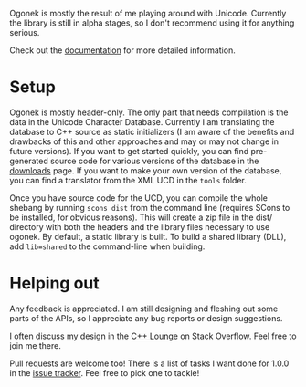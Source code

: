 Ogonek is mostly the result of me playing around with Unicode. Currently the
library is still in alpha stages, so I don't recommend using it for anything
serious.

Check out the [documentation] for more detailed information.

# Setup

Ogonek is mostly header-only. The only part that needs compilation is the data
in the Unicode Character Database. Currently I am translating the database to
C++ source as static initializers (I am aware of the benefits and drawbacks of
this and other approaches and may or may not change in future versions). If
you want to get started quickly, you can find pre-generated source code for
various versions of the database in the [downloads] page. If you want to make
your own version of the database, you can find a translator from the XML UCD in
the `tools` folder.

Once you have source code for the UCD, you can compile the whole shebang by
running `scons dist` from the command line (requires SCons to be installed, for
obvious reasons). This will create a zip file in the dist/ directory with both
the headers and the library files necessary to use ogonek. By default, a static
library is built. To build a shared library (DLL), add `lib=shared` to the
command-line when building.

# Helping out

Any feedback is appreciated. I am still designing and fleshing out some parts of
the APIs, so I appreciate any bug reports or design suggestions.

I often discuss my design in the [C++ Lounge][lounge] on Stack Overflow. Feel
free to join me there. 

Pull requests are welcome too! There is a list of tasks I want done for 1.0.0 in
the [issue tracker]. Feel free to pick one to tackle!

 [documentation]: http://flamingdangerzone.com/ogonek
 [downloads]: http://bitbucket.org/martinhofernandes/ogonek/downloads
 [lounge]: http://chat.stackoverflow.com/rooms/10/loungec
 [issue tracker]: https://github.com/rmartinho/ogonek/issues?sort=created&state=open

